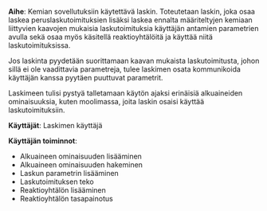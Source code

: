 ﻿**Aihe**: Kemian sovellutuksiin käytettävä laskin. Toteutetaan laskin, joka osaa laskea peruslaskutoimituksien lisäksi laskea ennalta määriteltyjen kemiaan liittyvien kaavojen mukaisia laskutoimituksia käyttäjän antamien parametrien avulla sekä osaa myös käsitellä reaktioyhtälöitä ja käyttää niitä laskutoimituksissa.

Jos laskinta pyydetään suorittamaan kaavan mukaista laskutoimitusta, johon sillä ei ole vaadittavia parametreja, tulee laskimen osata kommunikoida käyttäjän kanssa pyytäen puuttuvat parametrit.

Laskimeen tulisi pystyä talletamaan käytön ajaksi erinäisiä alkuaineiden ominaisuuksia, kuten moolimassa, joita laskin osaisi käyttää laskutoimituksiin.


**Käyttäjät**: Laskimen käyttäjä

**Käyttäjän toiminnot**:
- Alkuaineen ominaisuuden lisääminen
- Alkuaineen ominaisuuden hakeminen
- Laskun parametrin lisääminen
- Laskutoimituksen teko
- Reaktioyhtälön lisääminen
- Reaktioyhtälön tasapainotus



